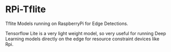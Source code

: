 # RPi-Tflite
Tflite Models running on RaspberryPi for Edge Detections.

Tensorflow Lite is a very light weight model, so very useful for running Deep Learning models directly on the edge for resource constraint devices like Rpi.
